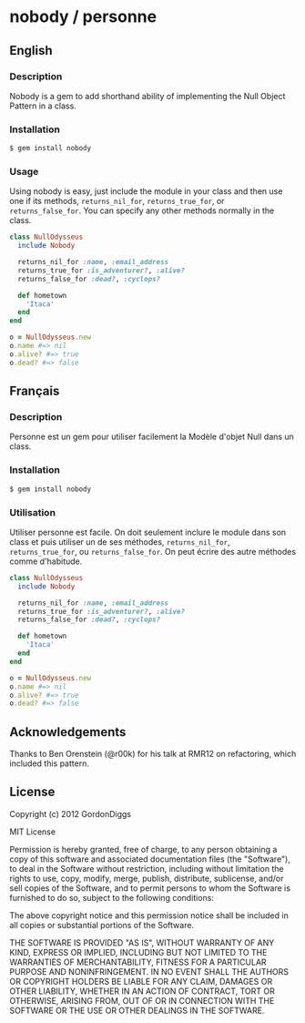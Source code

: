 # nobody / personne

## English

### Description

Nobody is a gem to add shorthand ability of implementing the Null Object Pattern in a class.

### Installation

```bash
$ gem install nobody
```

### Usage

Using nobody is easy, just include the module in your class and then use one if its methods, `returns_nil_for`, `returns_true_for`, or `returns_false_for`. You can specify any other methods normally in the class.

```ruby
class NullOdysseus
  include Nobody

  returns_nil_for :name, :email_address
  returns_true_for :is_adventurer?, :alive?
  returns_false_for :dead?, :cyclops?

  def hometown
    'Itaca'
  end
end

o = NullOdysseus.new
o.name #=> nil
o.alive? #=> true
o.dead? #=> false
```  

## Français

### Description

Personne est un gem pour utiliser facilement la Modèle d'objet Null dans un class.

### Installation

```bash
$ gem install nobody
```

### Utilisation

Utiliser personne est facile. On doit seulement inclure le module dans son class et puis utiliser un de ses méthodes, `returns_nil_for`, `returns_true_for`, ou `returns_false_for`. On peut écrire des autre méthodes comme d'habitude.

```ruby
class NullOdysseus
  include Nobody

  returns_nil_for :name, :email_address
  returns_true_for :is_adventurer?, :alive?
  returns_false_for :dead?, :cyclops?

  def hometown
    'Itaca'
  end
end

o = NullOdysseus.new
o.name #=> nil
o.alive? #=> true
o.dead? #=> false
```

## Acknowledgements

Thanks to Ben Orenstein (@r00k) for his talk at RMR12 on refactoring, which included this pattern.

## License

Copyright (c) 2012 GordonDiggs

MIT License

Permission is hereby granted, free of charge, to any person obtaining
a copy of this software and associated documentation files (the
"Software"), to deal in the Software without restriction, including
without limitation the rights to use, copy, modify, merge, publish,
distribute, sublicense, and/or sell copies of the Software, and to
permit persons to whom the Software is furnished to do so, subject to
the following conditions:

The above copyright notice and this permission notice shall be
included in all copies or substantial portions of the Software.

THE SOFTWARE IS PROVIDED "AS IS", WITHOUT WARRANTY OF ANY KIND,
EXPRESS OR IMPLIED, INCLUDING BUT NOT LIMITED TO THE WARRANTIES OF
MERCHANTABILITY, FITNESS FOR A PARTICULAR PURPOSE AND
NONINFRINGEMENT. IN NO EVENT SHALL THE AUTHORS OR COPYRIGHT HOLDERS BE
LIABLE FOR ANY CLAIM, DAMAGES OR OTHER LIABILITY, WHETHER IN AN ACTION
OF CONTRACT, TORT OR OTHERWISE, ARISING FROM, OUT OF OR IN CONNECTION
WITH THE SOFTWARE OR THE USE OR OTHER DEALINGS IN THE SOFTWARE.
